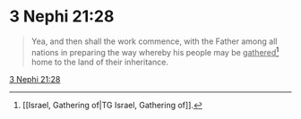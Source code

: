 # 3 Nephi 21:28

> Yea, and then shall the work commence, with the Father among all nations in preparing the way whereby his people may be <u>gathered</u>[^a] home to the land of their inheritance.

[3 Nephi 21:28](https://www.churchofjesuschrist.org/study/scriptures/bofm/3-ne/21?lang=eng&id=p28#p28)


[^a]: [[Israel, Gathering of|TG Israel, Gathering of]].  
